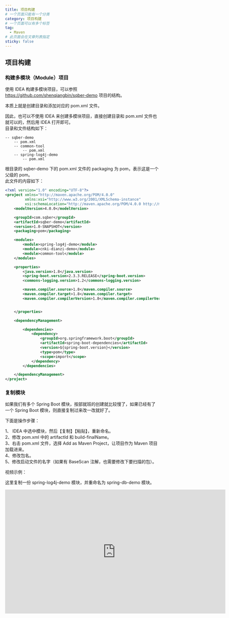 ```yaml
---
title: 项目构建
# 一个页面只能有一个分类
category: 项目构建
# 一个页面可以有多个标签
tag:
  - Maven
# 此页面会在文章列表指定
sticky: false
---
```


## 项目构建

### 构建多模块（Module）项目

使用 IDEA 构建多模块项目，可以参照 https://github.com/shenqiangbin/sqber-demo 项目的结构。

本质上就是创建目录和添加对应的 pom.xml 文件。

因此，也可以不使用 IDEA 来创建多模块项目，直接创建目录和 pom.xml 文件也就可以的，然后用 IDEA 打开即可。  
目录和文件结构如下：

```
-- sqber-demo
    -- pom.xml
    -- common-tool
        -- pom.xml
    -- spring-log4j-demo
        -- pom.xml
```

根目录的 sqber-demo 下的 pom.xml 文件的 packaging 为 pom，表示这是一个父级的 pom。  
此文件的内容如下：

``` xml
<?xml version="1.0" encoding="UTF-8"?>
<project xmlns="http://maven.apache.org/POM/4.0.0"
         xmlns:xsi="http://www.w3.org/2001/XMLSchema-instance"
         xsi:schemaLocation="http://maven.apache.org/POM/4.0.0 http://maven.apache.org/xsd/maven-4.0.0.xsd">
    <modelVersion>4.0.0</modelVersion>

    <groupId>com.sqber</groupId>
    <artifactId>sqber-demo</artifactId>
    <version>1.0-SNAPSHOT</version>
    <packaging>pom</packaging>

    <modules>
        <module>spring-log4j-demo</module>
        <module>cnki-dianzi-demo</module>
        <module>common-tool</module>
    </modules>

    <properties>
        <java.version>1.8</java.version>
        <spring-boot.version>2.3.3.RELEASE</spring-boot.version>
        <commons-logging.version>1.2</commons-logging.version>

        <maven.compiler.source>1.8</maven.compiler.source>
        <maven.compiler.target>1.8</maven.compiler.target>
        <maven.compiler.compilerVersion>1.8</maven.compiler.compilerVersion>


    </properties>

    <dependencyManagement>

        <dependencies>
            <dependency>
                <groupId>org.springframework.boot</groupId>
                <artifactId>spring-boot-dependencies</artifactId>
                <version>${spring-boot.version}</version>
                <type>pom</type>
                <scope>import</scope>
            </dependency>
        </dependencies>

    </dependencyManagement>
</project>
```


### 复制模块

如果我们有多个 Spring Boot 模块，按部就班的创建就比较慢了，如果已经有了一个 Spring Boot 模块，则直接复制过来改一改就好了。  

下面是操作步骤：

1、 IDEA 中选中模块，然后【复制】【粘贴】，重新命名。  
2、修改 pom.xml 中的 artifactId 和 build-finalName。  
3、右击 pom.xml 文件，选择 Add as Maven Project，让项目作为 Maven 项目加载进来。   
4、修改包名。   
5、修改启动文件的名字（如果有 BaseScan 注解，也需要修改下要扫描的包）。  

视频示例：

这里复制一份 spring-log4j-demo 模块，并重命名为 spring-db-demo 模块。

<iframe width="720" height="405" frameborder="0" src="https://www.ixigua.com/iframe/7031936639031050788?autoplay=0" referrerpolicy="unsafe-url" allowfullscreen></iframe>




